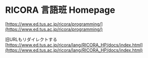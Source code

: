 # RICORA 言語班 Homepage

[https://www.ed.tus.ac.jp/ricora/programming/](https://www.ed.tus.ac.jp/ricora/programming/)

旧URLもリダイレクトする [https://www.ed.tus.ac.jp/ricora/lang/RICORA_HP/docs/index.html](https://www.ed.tus.ac.jp/ricora/lang/RICORA_HP/docs/index.html)
